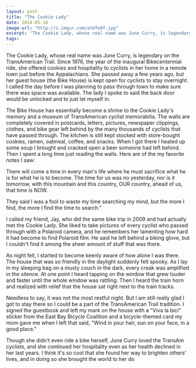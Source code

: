 ```yaml
---
layout: post
title: "The Cookie Lady"
date: 2014-05-10
image-url: "http://i.imgur.com/atUfe9f.jpg"
excerpt: "The Cookie Lady, whose real name was June Curry, is legendary on the TransAmerican Trail. Since 1976, the year of the inaugural Bikecentennial ride, she offered cookies and hospitality to cyclists in her home in a remote town just before the Appalachians. She passed away a few years ago, but her guest house (the Bike House) is kept open for cyclists to stay overnight."
tags:
---
```


The Cookie Lady, whose real name was June Curry, is legendary on the TransAmerican Trail. Since 1976, the year of the inaugural Bikecentennial ride, she offered cookies and hospitality to cyclists in her home in a remote town just before the Appalachians. She passed away a few years ago, but her guest house (the Bike House) is kept open for cyclists to stay overnight. I called the day before I was planning to pass through town to make sure there was space was available. The lady I spoke to said the back door would be unlocked and to just let myself in. 

The Bike House has essentially become a shrine to the Cookie Lady's memory and a museum of TransAmerican cyclist memorabilia. The walls are completely covered in postcards, letters, pictures, newspaper clippings, clothes, and bike gear left behind by the many thousands of cyclists that have passed through. The kitchen is still kept stocked with store-bought cookies, ramen, oatmeal, coffee, and snacks. When I got there I heated up some soup I brought and cracked open a beer someone had left behind. Then I spent a long time just reading the walls. Here are of the my favorite notes I saw: 

There will come a time in every man's life where he must sacrifice what he is for what he is to become. The time for us was no yesterday, nor is it tomorrow, with this mountain and this country, OUR country, ahead of us, that time is NOW.

They said I was a fool to waste my time searching my mind, but the more I find, the more I find the time to search."

I called my friend, Jay, who did the same bike trip in 2009 and had actually met the Cookie Lady. She liked to take pictures of every cyclist who passed through with a Polaroid camera, and he remembers her lamenting how hard it had become to find Polaroid film. He said he left behind a biking glove, but I couldn't find it among the sheer amount of stuff that was there.

As night fell, I started to become keenly aware of how alone I was there. The house that was so friendly in the daylight suddenly felt spooky. As I lay in my sleeping bag on a musty couch in the dark, every creak was amplified in the silence. At one point I heard tapping on the window that grew louder and faster until the whole window was rattling. Then I heard the train horn and realized with relief that the house sat right next to the train tracks. 

Needless to say, it was not the most restful night. But I am still really glad I got to stay there so I could be a part of the TransAmerican Trail tradition. I signed the guestbook and left my mark on the house with a "Viva la bici" sticker from the East Bay Bicycle Coalition and a bicycle-themed card my mom gave me when I left that said, "Wind in your hair, sun on your face, in a good place."

Though she didn't even ride a bike herself, June Curry loved the TransAm cyclists, and she continued her hospitality even as her health declined in her last years. I think it's so cool that she found her way to brighten others' lives, and in doing so she brought the world to her do